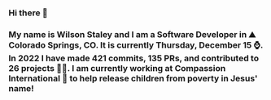 ### Hi there 👋

### My name is Wilson Staley and I am a Software Developer in ⛰ Colorado Springs, CO.  It is currently Thursday, December 15 ⌚. In 2022 I have made 421 commits, 135 PRs, and contributed to 26 projects 👨‍💻. I am currently working at Compassion International 🏢 to help release children from poverty in Jesus' name!